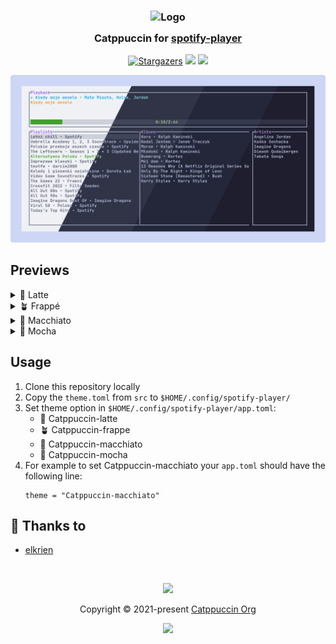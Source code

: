 <h3 align="center">
	<img src="https://raw.githubusercontent.com/catppuccin/catppuccin/main/assets/logos/exports/1544x1544_circle.png" width="100" alt="Logo"/><br/>
	<img src="https://raw.githubusercontent.com/catppuccin/catppuccin/main/assets/misc/transparent.png" height="30" width="0px"/>
	Catppuccin for <a href="https://github.com/aome510/spotify-player">spotify-player</a>
	<img src="https://raw.githubusercontent.com/catppuccin/catppuccin/main/assets/misc/transparent.png" height="30" width="0px"/>
</h3>
<p align="center">
    <a href="https://github.com/catppuccin/spotify-player/stargazers"><img alt="Stargazers" src="https://img.shields.io/github/stars/catppuccin/spotify-player?colorA=363a4f&colorB=b7bdf8&style=for-the-badge"></a>
    <a href="https://github.com/catppuccin/spotify-player/issues"><img src="https://img.shields.io/github/issues/catppuccin/spotify-player?colorA=363a4f&colorB=f5a97f&style=for-the-badge"></a>
    <a href="https://github.com/catppuccin/spotify-player/contributors"><img src="https://img.shields.io/github/contributors/catppuccin/spotify-player?colorA=363a4f&colorB=a6da95&style=for-the-badge"></a>
</p>

<p align="center">
  <img src="assets/cat-spotify-player.png"/>
</p>

## Previews

<details>
<summary>🌻 Latte</summary>
  <img src="assets/latte.png"/>
</details>
<details>
<summary>🪴 Frappé</summary>
  <img src="assets/frappe.png"/>
</details>
<details>
<summary>🌺 Macchiato</summary>
  <img src="assets/macchiato.png"/>
</details>
<details>
<summary>🌿 Mocha</summary>
  <img src="assets/mocha.png"/>
</details>

## Usage

1. Clone this repository locally
2. Copy the `theme.toml` from `src` to `$HOME/.config/spotify-player/`
3. Set theme option in `$HOME/.config/spotify-player/app.toml`:
    - 🌻 Catppuccin-latte
    - 🪴 Catppuccin-frappe
    - 🌺 Catppuccin-macchiato
    - 🌿 Catppuccin-mocha
4. For example to set Catppuccin-macchiato your `app.toml` should have the following line:
    ```
    theme = "Catppuccin-macchiato"
    ```

## 💝 Thanks to

-   [elkrien](https://github.com/elkrien)

&nbsp;

<p align="center"><img src="https://raw.githubusercontent.com/catppuccin/catppuccin/main/assets/footers/gray0_ctp_on_line.svg?sanitize=true" /></p>
<p align="center">Copyright &copy; 2021-present <a href="https://github.com/catppuccin" target="_blank">Catppuccin Org</a>
<p align="center"><a href="https://github.com/catppuccin/catppuccin/blob/main/LICENSE"><img src="https://img.shields.io/static/v1.svg?style=for-the-badge&label=License&message=MIT&logoColor=d9e0ee&colorA=363a4f&colorB=b7bdf8"/></a></p>
